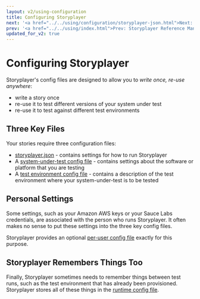 ```yaml
---
layout: v2/using-configuration
title: Configuring Storyplayer
next: '<a href="../../using/configuration/storyplayer-json.html">Next: The storyplayer.json File</a>'
prev: '<a href="../../using/index.html">Prev: Storyplayer Reference Manual</a>'
updated_for_v2: true
---
```


# Configuring Storyplayer

Storyplayer's config files are designed to allow you to _write once, re-use anywhere_:

* write a story once
* re-use it to test different versions of your system under test
* re-use it to test against different test environments

## Three Key Files

Your stories require three configuration files:

* [storyplayer.json](storyplayer-json.html) - contains settings for how to run Storyplayer
* A [system-under-test config file](system-under-test-config.html) - contains settings about the software or platform that you are testing
* A [test environment config file](test-environment-config.html) - contains a description of the test environment where your system-under-test is to be tested

## Personal Settings

Some settings, such as your Amazon AWS keys or your Sauce Labs credentials, are associated with the person who runs Storyplayer. It often makes no sense to put these settings into the three key config files.

Storyplayer provides an optional [per-user config file](user-config.html) exactly for this purpose.

## Storyplayer Remembers Things Too

Finally, Storyplayer sometimes needs to remember things between test runs, such as the test environment that has already been provisioned.  Storyplayer stores all of these things in the [runtime config file](runtime-config.json).
